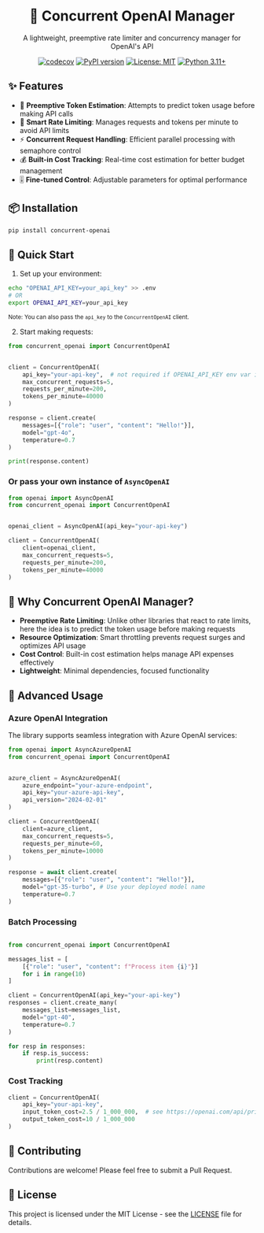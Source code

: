 <div align="center">

# 🚀 Concurrent OpenAI Manager

A lightweight, preemptive rate limiter and concurrency manager for OpenAI's API

[![codecov](https://codecov.io/gh/marianstefi20/concurrent-openai/branch/main/graph/badge.svg?token=T9ANDWA7BN)](https://codecov.io/gh/marianstefi20/concurrent-openai)
[![PyPI version](https://badge.fury.io/py/concurrent-openai.svg)](https://badge.fury.io/py/concurrent-openai)
[![License: MIT](https://img.shields.io/badge/License-MIT-yellow.svg)](https://opensource.org/licenses/MIT)
[![Python 3.11+](https://img.shields.io/badge/python-3.11+-blue.svg)](https://www.python.org/downloads/)

</div>

## ✨ Features

- 🎯 **Preemptive Token Estimation**: Attempts to predict token usage before making API calls
- 🔄 **Smart Rate Limiting**: Manages requests and tokens per minute to avoid API limits
- ⚡ **Concurrent Request Handling**: Efficient parallel processing with semaphore control
- 💰 **Built-in Cost Tracking**: Real-time cost estimation for better budget management
- 🎚️ **Fine-tuned Control**: Adjustable parameters for optimal performance

## 📦 Installation

```bash
pip install concurrent-openai
```

## 🚀 Quick Start

1. Set up your environment:

```bash
echo "OPENAI_API_KEY=your_api_key" >> .env
# OR
export OPENAI_API_KEY=your_api_key
```

<small>Note: You can also pass the `api_key` to the `ConcurrentOpenAI` client.</small>

2. Start making requests:

```python
from concurrent_openai import ConcurrentOpenAI


client = ConcurrentOpenAI(
    api_key="your-api-key",  # not required if OPENAI_API_KEY env var is set
    max_concurrent_requests=5,
    requests_per_minute=200,
    tokens_per_minute=40000
)

response = client.create(
    messages=[{"role": "user", "content": "Hello!"}],
    model="gpt-4o",
    temperature=0.7
)

print(response.content)
```

### Or pass your own instance of `AsyncOpenAI`

```python
from openai import AsyncOpenAI
from concurrent_openai import ConcurrentOpenAI


openai_client = AsyncOpenAI(api_key="your-api-key")

client = ConcurrentOpenAI(
    client=openai_client,
    max_concurrent_requests=5,
    requests_per_minute=200,
    tokens_per_minute=40000
)
```
## 🎯 Why Concurrent OpenAI Manager?

- **Preemptive Rate Limiting**: Unlike other libraries that react to rate limits, here the idea is to predict the token usage before making requests
- **Resource Optimization**: Smart throttling prevents request surges and optimizes API usage
- **Cost Control**: Built-in cost estimation helps manage API expenses effectively
- **Lightweight**: Minimal dependencies, focused functionality

## 🔧 Advanced Usage

### Azure OpenAI Integration
The library supports seamless integration with Azure OpenAI services:

```python
from openai import AsyncAzureOpenAI
from concurrent_openai import ConcurrentOpenAI


azure_client = AsyncAzureOpenAI(
    azure_endpoint="your-azure-endpoint",
    api_key="your-azure-api-key",
    api_version="2024-02-01"
)

client = ConcurrentOpenAI(
    client=azure_client,
    max_concurrent_requests=5,
    requests_per_minute=60,
    tokens_per_minute=10000
)

response = await client.create(
    messages=[{"role": "user", "content": "Hello!"}],
    model="gpt-35-turbo", # Use your deployed model name
    temperature=0.7
)
```

### Batch Processing

```python

from concurrent_openai import ConcurrentOpenAI

messages_list = [
    [{"role": "user", "content": f"Process item {i}"}]
    for i in range(10)
]

client = ConcurrentOpenAI(api_key="your-api-key")
responses = client.create_many(
    messages_list=messages_list,
    model="gpt-40",
    temperature=0.7
)

for resp in responses:
    if resp.is_success:
        print(resp.content)
```

### Cost Tracking

```python
client = ConcurrentOpenAI(
    api_key="your-api-key",
    input_token_cost=2.5 / 1_000_000,  # see https://openai.com/api/pricing/ for the latest costs
    output_token_cost=10 / 1_000_000
)
```

## 🤝 Contributing

Contributions are welcome! Please feel free to submit a Pull Request.

## 📄 License

This project is licensed under the MIT License - see the [LICENSE](LICENSE) file for details.